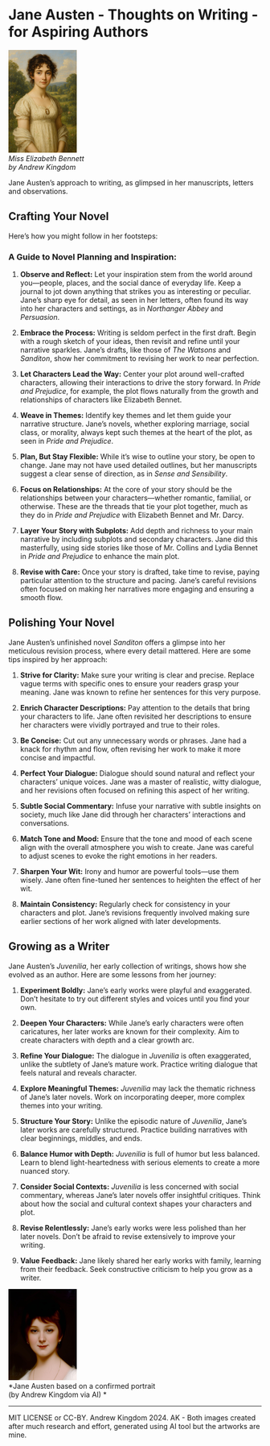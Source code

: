 # Jane Austen - Thoughts on Writing - for Aspiring Authors

[![Young Jane Austen](JaneAusten_media/miss_elizabeth_bennett_by_akingdom1-thumb.png)](JaneAusten_media//miss_elizabeth_bennett_by_akingdom1-fullview.jpg)<br>
*Miss Elizabeth Bennett<br>
by Andrew Kingdom*

Jane Austen’s approach to writing, as glimpsed in her manuscripts, letters and observations. 

## Crafting Your Novel

Here’s how you might follow in her footsteps:

### A Guide to Novel Planning and Inspiration:

1. **Observe and Reflect:** Let your inspiration stem from the world around you—people, places, and the social dance of everyday life. Keep a journal to jot down anything that strikes you as interesting or peculiar. Jane’s sharp eye for detail, as seen in her letters, often found its way into her characters and settings, as in *Northanger Abbey* and *Persuasion*.

2. **Embrace the Process:** Writing is seldom perfect in the first draft. Begin with a rough sketch of your ideas, then revisit and refine until your narrative sparkles. Jane’s drafts, like those of *The Watsons* and *Sanditon*, show her commitment to revising her work to near perfection.

3. **Let Characters Lead the Way:** Center your plot around well-crafted characters, allowing their interactions to drive the story forward. In *Pride and Prejudice*, for example, the plot flows naturally from the growth and relationships of characters like Elizabeth Bennet.

4. **Weave in Themes:** Identify key themes and let them guide your narrative structure. Jane’s novels, whether exploring marriage, social class, or morality, always kept such themes at the heart of the plot, as seen in *Pride and Prejudice*.

5. **Plan, But Stay Flexible:** While it’s wise to outline your story, be open to change. Jane may not have used detailed outlines, but her manuscripts suggest a clear sense of direction, as in *Sense and Sensibility*.

6. **Focus on Relationships:** At the core of your story should be the relationships between your characters—whether romantic, familial, or otherwise. These are the threads that tie your plot together, much as they do in *Pride and Prejudice* with Elizabeth Bennet and Mr. Darcy.

7. **Layer Your Story with Subplots:** Add depth and richness to your main narrative by including subplots and secondary characters. Jane did this masterfully, using side stories like those of Mr. Collins and Lydia Bennet in *Pride and Prejudice* to enhance the main plot.

8. **Revise with Care:** Once your story is drafted, take time to revise, paying particular attention to the structure and pacing. Jane’s careful revisions often focused on making her narratives more engaging and ensuring a smooth flow.

## Polishing Your Novel

Jane Austen’s unfinished novel *Sanditon* offers a glimpse into her meticulous revision process, where every detail mattered. Here are some tips inspired by her approach:

1. **Strive for Clarity:** Make sure your writing is clear and precise. Replace vague terms with specific ones to ensure your readers grasp your meaning. Jane was known to refine her sentences for this very purpose.

2. **Enrich Character Descriptions:** Pay attention to the details that bring your characters to life. Jane often revisited her descriptions to ensure her characters were vividly portrayed and true to their roles.

3. **Be Concise:** Cut out any unnecessary words or phrases. Jane had a knack for rhythm and flow, often revising her work to make it more concise and impactful.

4. **Perfect Your Dialogue:** Dialogue should sound natural and reflect your characters’ unique voices. Jane was a master of realistic, witty dialogue, and her revisions often focused on refining this aspect of her writing.

5. **Subtle Social Commentary:** Infuse your narrative with subtle insights on society, much like Jane did through her characters’ interactions and conversations.

6. **Match Tone and Mood:** Ensure that the tone and mood of each scene align with the overall atmosphere you wish to create. Jane was careful to adjust scenes to evoke the right emotions in her readers.

7. **Sharpen Your Wit:** Irony and humor are powerful tools—use them wisely. Jane often fine-tuned her sentences to heighten the effect of her wit.

8. **Maintain Consistency:** Regularly check for consistency in your characters and plot. Jane’s revisions frequently involved making sure earlier sections of her work aligned with later developments.

## Growing as a Writer

Jane Austen’s *Juvenilia*, her early collection of writings, shows how she evolved as an author. Here are some lessons from her journey:

1. **Experiment Boldly:** Jane’s early works were playful and exaggerated. Don’t hesitate to try out different styles and voices until you find your own.

2. **Deepen Your Characters:** While Jane’s early characters were often caricatures, her later works are known for their complexity. Aim to create characters with depth and a clear growth arc.

3. **Refine Your Dialogue:** The dialogue in *Juvenilia* is often exaggerated, unlike the subtlety of Jane’s mature work. Practice writing dialogue that feels natural and reveals character.

4. **Explore Meaningful Themes:** *Juvenilia* may lack the thematic richness of Jane’s later novels. Work on incorporating deeper, more complex themes into your writing.

5. **Structure Your Story:** Unlike the episodic nature of *Juvenilia*, Jane’s later works are carefully structured. Practice building narratives with clear beginnings, middles, and ends.

6. **Balance Humor with Depth:** *Juvenilia* is full of humor but less balanced. Learn to blend light-heartedness with serious elements to create a more nuanced story.

7. **Consider Social Contexts:** *Juvenilia* is less concerned with social commentary, whereas Jane’s later novels offer insightful critiques. Think about how the social and cultural context shapes your characters and plot.

8. **Revise Relentlessly:** Jane’s early works were less polished than her later novels. Don’t be afraid to revise extensively to improve your writing.

9. **Value Feedback:** Jane likely shared her early works with family, learning from their feedback. Seek constructive criticism to help you grow as a writer.

[![Young Jane Austen](JaneAusten_media/final-Jane-Austen-redux-by-AK-thumb.png)](JaneAusten_media/final-Jane-Austen-redux-by-AK.png)<br>
*Jane Austen based on a confirmed portrait<br>
(by Andrew Kingdom via AI) *

---

MIT LICENSE or CC-BY. Andrew Kingdom 2024. AK - Both images created after much research and effort, generated using AI tool but the artworks are mine.
